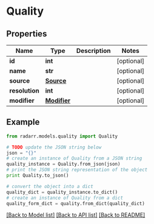 # Quality


## Properties
Name | Type | Description | Notes
------------ | ------------- | ------------- | -------------
**id** | **int** |  | [optional] 
**name** | **str** |  | [optional] 
**source** | [**Source**](Source.md) |  | [optional] 
**resolution** | **int** |  | [optional] 
**modifier** | [**Modifier**](Modifier.md) |  | [optional] 

## Example

```python
from radarr.models.quality import Quality

# TODO update the JSON string below
json = "{}"
# create an instance of Quality from a JSON string
quality_instance = Quality.from_json(json)
# print the JSON string representation of the object
print Quality.to_json()

# convert the object into a dict
quality_dict = quality_instance.to_dict()
# create an instance of Quality from a dict
quality_form_dict = quality.from_dict(quality_dict)
```
[[Back to Model list]](../README.md#documentation-for-models) [[Back to API list]](../README.md#documentation-for-api-endpoints) [[Back to README]](../README.md)


